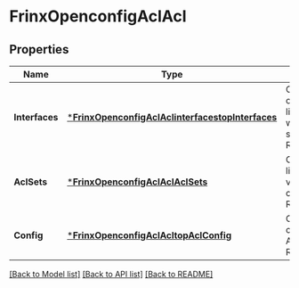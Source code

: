 # FrinxOpenconfigAclAcl

## Properties
Name | Type | Description | Notes
------------ | ------------- | ------------- | -------------
**Interfaces** | [***FrinxOpenconfigAclAclinterfacestopInterfaces**](frinx.openconfig.acl.aclinterfacestop.Interfaces.md) | Optional[Enclosing container for the list of interfaces on which ACLs are set] REF:Optional.empty | [optional] [default to null]
**AclSets** | [***FrinxOpenconfigAclAclAclSets**](frinx.openconfig.acl.acl.AclSets.md) | Optional[Access list entries variables enclosing container] REF:Optional.empty | [optional] [default to null]
**Config** | [***FrinxOpenconfigAclAcltopAclConfig**](frinx.openconfig.acl.acltop.acl.Config.md) | Optional[Global config data for ACLs] REF:Optional.empty | [optional] [default to null]

[[Back to Model list]](../README.md#documentation-for-models) [[Back to API list]](../README.md#documentation-for-api-endpoints) [[Back to README]](../README.md)


